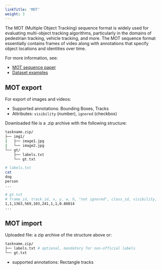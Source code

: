 ```yaml
---
linkTitle: 'MOT'
weight: 3
---
```


The MOT (Multiple Object Tracking) sequence format is widely
used for evaluating multi-object tracking algorithms, particularly in
the domains of pedestrian tracking, vehicle tracking, and more.
The MOT sequence format essentially contains frames of video
along with annotations that specify object locations and identities over time.

For more information, see:

- [MOT sequence paper](https://arxiv.org/pdf/1906.04567.pdf)
- [Dataset examples](https://github.com/cvat-ai/datumaro/tree/v0.3/tests/assets/mot_dataset)

## MOT export

For export of images and videos:

- Supported annotations: Bounding Boxes, Tracks
- Attributes: `visibility` (number), `ignored` (checkbox)

Downloaded file is a .zip archive with the following structure:

```bash
taskname.zip/
├── img1/
|   ├── image1.jpg
|   └── image2.jpg
└── gt/
    ├── labels.txt
    └── gt.txt

# labels.txt
cat
dog
person
...

# gt.txt
# frame_id, track_id, x, y, w, h, "not ignored", class_id, visibility, <skipped>
1,1,1363,569,103,241,1,1,0.86014
...

```

## MOT import

Uploaded file: a zip archive of the structure above or:

```bash
taskname.zip/
├── labels.txt # optional, mandatory for non-official labels
└── gt.txt
```

- supported annotations: Rectangle tracks
